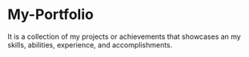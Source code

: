 # My-Portfolio
It is a collection of my projects or achievements that showcases an my skills, abilities, experience, and accomplishments.

